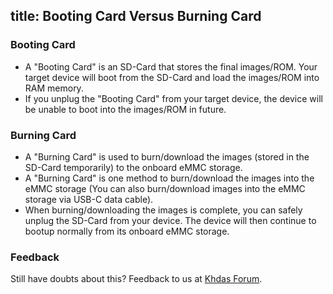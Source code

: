 title: Booting Card Versus Burning Card
---

### Booting Card
* A "Booting Card" is an SD-Card that stores the final images/ROM. Your target device will boot from the SD-Card and load the images/ROM into RAM memory.
* If you unplug the "Booting Card" from your target device, the device will be unable to boot into the images/ROM in future.

### Burning Card
* A "Burning Card" is used to burn/download the images (stored in the SD-Card temporarily) to the onboard eMMC storage.
* A "Burning Card" is one method to burn/download the images into the eMMC storage (You can also burn/download images into the eMMC storage via USB-C data cable).
* When burning/downloading the images is complete, you can safely unplug the SD-Card from your device. The device will then continue to bootup normally from its onboard eMMC storage.

### Feedback
Still have doubts about this? Feedback to us at [Khdas Forum](http://forum.Khadas.com/).
